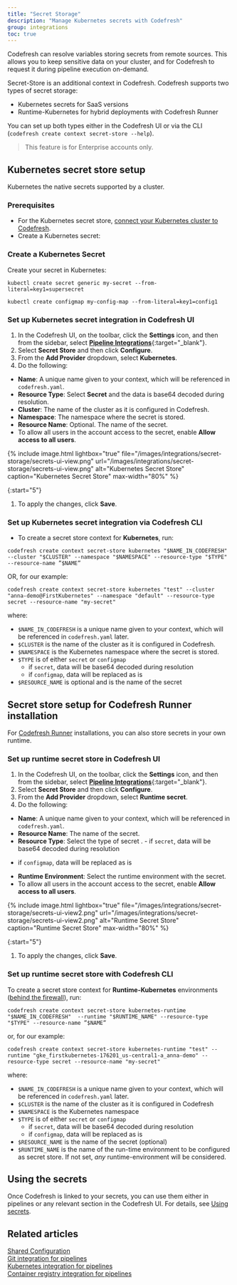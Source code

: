 ```yaml
---
title: "Secret Storage"
description: "Manage Kubernetes secrets with Codefresh"
group: integrations
toc: true
---
```


Codefresh can resolve variables storing secrets from remote sources. This allows you to keep sensitive data on your cluster, and for Codefresh to request it during pipeline execution on-demand.  

Secret-Store is an additional context in Codefresh. Codefresh supports two types of secret storage: 
* Kubernetes secrets for SaaS versions
* Runtime-Kubernetes for hybrid deployments with Codefresh Runner

You can set up both types either in the Codefresh UI or via the CLI (`codefresh create context secret-store --help`).

> This feature is for Enterprise accounts only.

## Kubernetes secret store setup
Kubernetes  the native secrets supported by a cluster.

### Prerequisites

* For the Kubernetes secret store, [connect your Kubernetes cluster to Codefresh]({{site.baseurl}}/docs/integrations/kubernetes/#connect-a-kubernetes-cluster/).  
* Create a Kubernetes secret:


### Create a Kubernetes Secret

Create your secret in Kubernetes:

```
kubectl create secret generic my-secret --from-literal=key1=supersecret
```

```
kubectl create configmap my-config-map --from-literal=key1=config1
```


### Set up Kubernetes secret integration in Codefresh UI

1. In the Codefresh UI, on the toolbar, click the **Settings** icon, and then from the sidebar, select [**Pipeline Integrations**](https://g.codefresh.io/account-admin/account-conf/integration){:target="\_blank"}. 
1. Select **Secret Store** and then click **Configure**.
1. From the **Add Provider** dropdown, select **Kubernetes**.
1. Do the following:  
  * **Name**: A unique name given to your context, which will be referenced in `codefresh.yaml`.
  * **Resource Type**: Select **Secret** and the data is base64 decoded during resolution.
  * **Cluster**: The name of the cluster as it is configured in Codefresh.
  * **Namespace**: The namespace where the secret is stored.
  * **Resource Name**: Optional. The name of the secret.
  * To allow all users in the account access to the secret, enable **Allow access to all users**.



{% include 
image.html 
lightbox="true" 
file="/images/integrations/secret-storage/secrets-ui-view.png" 
url="/images/integrations/secret-storage/secrets-ui-view.png"
alt="Kubernetes Secret Store" 
caption="Kubernetes Secret Store" 
max-width="80%" 
%}

{:start="5"}
1. To apply the changes, click **Save**.


### Set up Kubernetes secret integration via Codefresh CLI

* To create a secret store context for **Kubernetes**, run: 
```
codefresh create context secret-store kubernetes "$NAME_IN_CODEFRESH" --cluster "$CLUSTER" --namespace "$NAMESPACE" --resource-type "$TYPE" --resource-name ”$NAME”
```
OR, for our example:

```
codefresh create context secret-store kubernetes "test" --cluster "anna-demo@FirstKubernetes" --namespace "default" --resource-type secret --resource-name "my-secret"
```

where:

- `$NAME_IN_CODEFRESH` is a unique name given to your context, which will be referenced in `codefresh.yaml` later.
- `$CLUSTER` is the name of the cluster as it is configured in Codefresh.
- `$NAMESPACE` is the Kubernetes namespace where the secret is stored. 
- `$TYPE` is of either `secret` or `configmap`
  - if `secret`, data will be base64 decoded during resolution
  - if `configmap`, data will be replaced as is
- `$RESOURCE_NAME` is optional and is the name of the secret 

## Secret store setup for Codefresh Runner installation


For [Codefresh Runner]({{site.baseurl}}/docs/installation/codefresh-runner/) installations, you can also store secrets in your own runtime.

### Set up runtime secret store in Codefresh UI

1. In the Codefresh UI, on the toolbar, click the **Settings** icon, and then from the sidebar, select [**Pipeline Integrations**](https://g.codefresh.io/account-admin/account-conf/integration){:target="\_blank"}. 
1. Select **Secret Store** and then click **Configure**.
1. From the **Add Provider** dropdown, select **Runtime secret**.
1. Do the following:  
  * **Name**: A unique name given to your context, which will be referenced in `codefresh.yaml`.
  * **Resource Name**: The name of the secret.
  * **Resource Type**: Select the type of secret .  - if `secret`, data will be base64 decoded during resolution
  - if `configmap`, data will be replaced as is
  * **Runtime Environment**: Select the runtime environment with the secret.
  * To allow all users in the account access to the secret, enable **Allow access to all users**.

{% include 
image.html 
lightbox="true" 
file="/images/integrations/secret-storage/secrets-ui-view2.png" 
url="/images/integrations/secret-storage/secrets-ui-view2.png"
alt="Runtime Secret Store" 
caption="Runtime Secret Store" 
max-width="80%" 
%}

{:start="5"}

1. To apply the changes, click **Save**.



### Set up runtime secret store with Codefresh CLI

To create a secret store context for **Runtime-Kubernetes** environments ([behind the firewall]({{site.baseurl}}/docs/installation/behind-the-firewall)), run:

```
codefresh create context secret-store kubernetes-runtime "$NAME_IN_CODEFRESH"  --runtime "$RUNTIME_NAME" --resource-type "$TYPE" --resource-name ”$NAME”
```

or, for our example:

```
codefresh create context secret-store kubernetes-runtime "test" --runtime "gke_firstkubernetes-176201_us-central1-a_anna-demo" --resource-type secret --resource-name "my-secret"
```

where:

- `$NAME_IN_CODEFRESH` is a unique name given to your context, which will be referenced in `codefresh.yaml` later.
- `$CLUSTER` is the name of the cluster as it is configured in Codefresh
- `$NAMESPACE` is the Kubernetes namespace 
- `$TYPE` is of either `secret` or `configmap`
  - if `secret`, data will be base64 decoded during resolution
  - if `configmap`, data will be replaced as is
- `$RESOURCE_NAME` is the name of the secret (optional)
- `$RUNTIME_NAME` is the name of the run-time environment to be configured as secret store.  If not set, *any* runtime-environment will be considered.

## Using the secrets

Once Codefresh is linked to your secrets, you can use them either in pipelines or any relevant section in the Codefresh UI. For details, see [Using secrets]({{site.baseurl}}/docs/pipelines/configuration/secrets-store/).

## Related articles
[Shared Configuration]({{site.baseurl}}/docs/pipelines/configuration/shared-configuration/)  
[Git integration for pipelines]({{site.baseurl}}/docs/integrations/git-providers/)    
[Kubernetes integration for pipelines]({{site.baseurl}}/docs/integrations/kubernetes/)  
[Container registry integration for pipelines]({{site.baseurl}}/docs/integrations/docker-registries/)  

